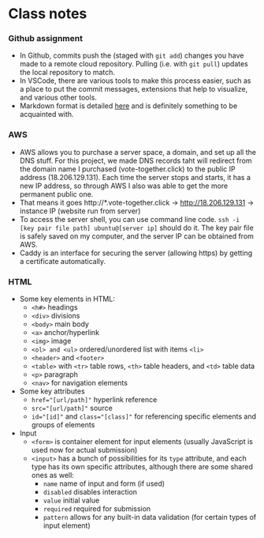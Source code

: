 # Class notes

### Github assignment
- In Github, commits push the (staged with `git add`) changes you have made to a remote cloud repository. Pulling (i.e. with `git pull`) updates the local repository to match.
- In VSCode, there are various tools to make this process easier, such as a place to put the commit messages, extensions that help to visualize, and various other tools.
- Markdown format is detailed [here](https://docs.github.com/en/get-started/writing-on-github/getting-started-with-writing-and-formatting-on-github/basic-writing-and-formatting-syntax#quoting-code) and is definitely something to be acquainted with.

### AWS
- AWS allows you to purchase a server space, a domain, and set up all the DNS stuff. For this project, we made DNS records taht will redirect from the domain name I purchased (vote-together.click) to the public IP address (18.206.129.131). Each time the server stops and starts, it has a new IP address, so through AWS I also was able to get the more permanent public one.
- That means it goes http://*.vote-together.click -> http://18.206.129.131 -> instance IP (website run from server)
- To access the server shell, you can use command line code. `ssh -i [key pair file path] ubuntu@[server ip]` should do it. The key pair file is safely saved on my computer, and the server IP can be obtained from AWS.
- Caddy is an interface for securing the server (allowing https) by getting a certificate automatically.

### HTML
- Some key elements in HTML:
  - `<h#>` headings
  - `<div>` divisions
  - `<body>` main body
  - `<a>` anchor/hyperlink
  - `<img>` image
  - `<ol> and <ul>` ordered/unordered list with items `<li>`
  - `<header>` and `<footer>`
  - `<table>` with `<tr>` table rows, `<th>` table headers, and `<td>` table data
  - `<p>` paragraph
  - `<nav>` for navigation elements
- Some key attributes
  - `href="[url/path]"` hyperlink reference
  - `src="[url/path]"` source
  - `id="[id]"` and `class="[class]"` for referencing specific elements and groups of elements
- Input
  - `<form>` is container element for input elements (usually JavaScript is used now for actual submission)
  - `<input>` has a bunch of possibilities for its `type` attribute, and each type has its own specific attributes, although there are some shared ones as well:
    - `name` name of input and form (if used)
    - `disabled` disables interaction
    - `value` initial value
    - `required` required for submission
    - `pattern` allows for any built-in data validation (for certain types of input element)
